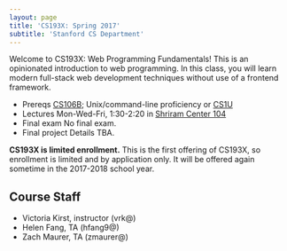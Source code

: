 ```yaml
---
layout: page
title: 'CS193X: Spring 2017'
subtitle: 'Stanford CS Department'
---
```


Welcome to CS193X: Web Programming Fundamentals! This is an opinionated introduction to web programming. In this class, you will learn modern full-stack web development techniques without use of a frontend framework.

- <span class="label">Prereqs</span> [CS106B](http://cs106b.stanford.edu); Unix/command-line proficiency or [CS1U](http://cs106u.stanford.edu)<br/>
- <span class="label">Lectures</span> Mon-Wed-Fri, 1:30-2:20 in [Shriram Center 104](https://campus-map.stanford.edu/?srch=Shriram+Center+104#) <br/>
- <span class="label">Final exam</span> No final exam.<br/>
- <span class="label">Final project</span> Details TBA.


**CS193X is limited enrollment.** This is the first offering of CS193X, so enrollment is limited and by application only. It will be offered again sometime in the 2017-2018 school year.

## Course Staff
- Victoria Kirst, instructor (vrk@)
- Helen Fang, TA (hfang9@)
- Zach Maurer, TA (zmaurer@)
